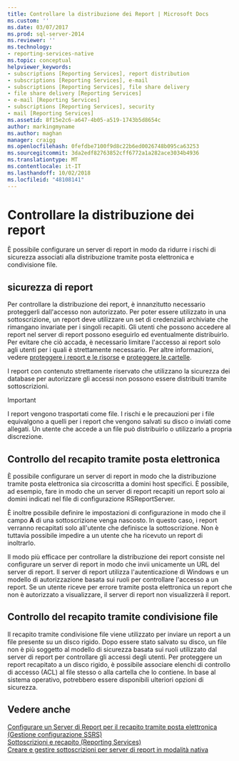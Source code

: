 ```yaml
---
title: Controllare la distribuzione dei Report | Microsoft Docs
ms.custom: ''
ms.date: 03/07/2017
ms.prod: sql-server-2014
ms.reviewer: ''
ms.technology:
- reporting-services-native
ms.topic: conceptual
helpviewer_keywords:
- subscriptions [Reporting Services], report distribution
- subscriptions [Reporting Services], e-mail
- subscriptions [Reporting Services], file share delivery
- file share delivery [Reporting Services]
- e-mail [Reporting Services]
- subscriptions [Reporting Services], security
- mail [Reporting Services]
ms.assetid: 8f15e2c6-a647-4b05-a519-1743b5d8654c
author: markingmyname
ms.author: maghan
manager: craigg
ms.openlocfilehash: 0fefdbe7100f9d8c22b6ed0026748b095ca63253
ms.sourcegitcommit: 3da2edf82763852cff6772a1a282ace3034b4936
ms.translationtype: MT
ms.contentlocale: it-IT
ms.lasthandoff: 10/02/2018
ms.locfileid: "48108141"
---
```

# <a name="control-report-distribution"></a>Controllare la distribuzione dei report
  È possibile configurare un server di report in modo da ridurre i rischi di sicurezza associati alla distribuzione tramite posta elettronica e condivisione file.  
  
## <a name="securing-reports"></a>sicurezza di report  
 Per controllare la distribuzione dei report, è innanzitutto necessario proteggerli dall'accesso non autorizzato. Per poter essere utilizzato in una sottoscrizione, un report deve utilizzare un set di credenziali archiviate che rimangano invariate per i singoli recapiti. Gli utenti che possono accedere al report nel server di report possono eseguirlo ed eventualmente distribuirlo. Per evitare che ciò accada, è necessario limitare l'accesso ai report solo agli utenti per i quali è strettamente necessario. Per altre informazioni, vedere [proteggere i report e le risorse](security/secure-reports-and-resources.md) e [proteggere le cartelle](security/secure-folders.md).  
  
 I report con contenuto strettamente riservato che utilizzano la sicurezza dei database per autorizzare gli accessi non possono essere distribuiti tramite sottoscrizioni.  
  
> [!IMPORTANT]  
>  I report vengono trasportati come file. I rischi e le precauzioni per i file equivalgono a quelli per i report che vengono salvati su disco o inviati come allegati. Un utente che accede a un file può distribuirlo o utilizzarlo a propria discrezione.  
  
## <a name="controlling-e-mail-delivery"></a>Controllo del recapito tramite posta elettronica  
 È possibile configurare un server di report in modo che la distribuzione tramite posta elettronica sia circoscritta a domini host specifici. È possibile, ad esempio, fare in modo che un server di report recapiti un report solo ai domini indicati nel file di configurazione RSReportServer.  
  
 È inoltre possibile definire le impostazioni di configurazione in modo che il campo **A** di una sottoscrizione venga nascosto. In questo caso, i report verranno recapitati solo all'utente che definisce la sottoscrizione. Non è tuttavia possibile impedire a un utente che ha ricevuto un report di inoltrarlo.  
  
 Il modo più efficace per controllare la distribuzione dei report consiste nel configurare un server di report in modo che invii unicamente un URL del server di report. Il server di report utilizza l'autenticazione di Windows e un modello di autorizzazione basata sui ruoli per controllare l'accesso a un report. Se un utente riceve per errore tramite posta elettronica un report che non è autorizzato a visualizzare, il server di report non visualizzerà il report.  
  
## <a name="controlling-file-share-delivery"></a>Controllo del recapito tramite condivisione file  
 Il recapito tramite condivisione file viene utilizzato per inviare un report a un file presente su un disco rigido. Dopo essere stato salvato su disco, un file non è più soggetto al modello di sicurezza basata sui ruoli utilizzato dal server di report per controllare gli accessi degli utenti. Per proteggere un report recapitato a un disco rigido, è possibile associare elenchi di controllo di accesso (ACL) al file stesso o alla cartella che lo contiene. In base al sistema operativo, potrebbero essere disponibili ulteriori opzioni di sicurezza.  
  
## <a name="see-also"></a>Vedere anche  
 [Configurare un Server di Report per il recapito tramite posta elettronica &#40;Gestione configurazione SSRS&#41;](../../2014/sql-server/install/configure-a-report-server-for-e-mail-delivery-ssrs-configuration-manager.md)   
 [Sottoscrizioni e recapito &#40;Reporting Services&#41;](subscriptions/subscriptions-and-delivery-reporting-services.md)   
 [Creare e gestire sottoscrizioni per server di report in modalità nativa](../../2014/reporting-services/create-manage-subscriptions-native-mode-report-servers.md)  
  
  
